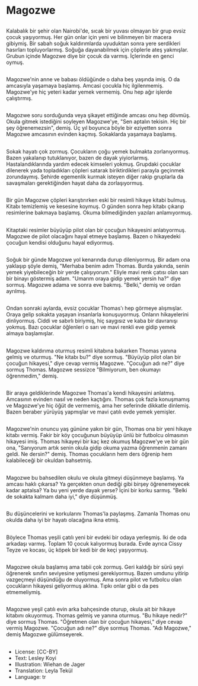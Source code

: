 # Magozwe

##
Kalabalık bir şehir olan Nairobi'de, sıcak bir yuvası olmayan bir grup evsiz çocuk yaşıyormuş. Her gün onlar için yeni ve bilinmeyen bir macera gibiymiş. Bir sabah soğuk kaldırımlarda uyuduktan sonra yere serdikleri hasırları topluyorlarmış. Soğuğa dayanabilmek için çöplerle ateş yakmışlar. Grubun içinde Magozwe diye bir çocuk da varmış. İçlerinde en genci oymuş.

##
Magozwe'nin anne ve babası öldüğünde o daha beş yaşında imiş. O da amcasıyla yaşamaya başlamış. Amcasi çocukla hiç ilgilenmemiş. Magozwe'ye hiç yeteri kadar yemek vermemiş. Onu hep ağır işlerde çalıştırmış.

##
Magozwe soru sorduğunda veya şikayet ettiğinde amcası onu hep dövmüş. Okula gitmek istediğini soyleyen Magozwe'ye, "Sen aptalın tekisin. Hiç bir şey öğrenemezsin", demiş. Üç yıl boyunca böyle bir eziyetten sonra Magozwe amcasının evinden kaçmış. Sokaklarda yaşamaya başlamış.

##
Sokak hayatı çok zormuş. Çocukların çoğu yemek bulmakta zorlanıyormuş. Bazen yakalanıp tutuklanıyor, bazen de dayak yiyiorlarmış. Hastalandıklarında yardım edecek kimseleri yokmuş. Grupdaki çocuklar dilenerek yada topladıkları çöpleri satarak biriktirdikleri parayla geçinmek zorundaymış. Şehirde egemenlik kurmak isteyen diğer rakip gruplarla da savaşmaları gerektiğinden hayat daha da zorlaşıyormuş.

##
Bir gün Magozwe çöpleri karıştırırken eski bir resimli hikaye kitabi bulmuş. Kitabı temizlemiş ve kesesine koymuş. O günden sonra hep kitabı çıkarıp resimlerine bakmaya başlamış. Okuma bilmediğinden yazıları anlamıyormuş.

##
Kitaptaki resimler büyüyüp pilot olan bir çocuğun hikayesini anlatıyormuş. Magozwe de pilot olacağını hayal etmeye başlamış. Bazen o hikayedeki çocuğun kendisi olduğunu hayal ediyormuş.

##
Soğuk bir günde Magozwe yol kenarında durup dileniyormuş. Bir adam ona yaklaşıp şöyle demiş, "Merhaba benim adım Thomas. Burda yakında, senin yemek yiyebileceğin bir yerde çalışıyorum." Eliyle mavi renk çatısı olan sarı bir binayı göstermiş adam. "Umarım oraya gidip yemek yersin ha?" diye sormuş. Magozwe adama ve sonra eve bakmış. "Belki," demiş ve ordan ayrılmış.

##
Ondan sonraki aylarda, evsiz çocuklar Thomas'ı hep görmeye alışmışlar. Oraya gelip sokakta yaşayan insanlarla konuşuyormuş. Onların hikayelerini dinliyormuş. Ciddi ve sabırlı biriymiş, hiç saygısız ve kaba bir davranışı yokmuş. Bazı çocuklar öğlenleri o sarı ve mavi renkli eve gidip yemek almaya başlamışlar.

##
Magozwe kaldırıma oturmuş resimli kitabına bakarken Thomas yanına gelmiş ve oturmuş. "Ne kitabı bu?" diye sormuş. "Büyüyüp pilot olan bir çocuğun hikayesi," diye cevap vermiş Magozwe. "Çocuğun adı ne?" diye sormuş Thomas. Magozwe sessizce "Bilmiyorum, ben okumayı öğrenmedim," demiş.

##
Bir araya geldiklerinde Magozwe Thomas'a kendi hikayesini anlatmış. Amcasının evinden nasıl ve neden kaçtığını. Thomas çok fazla konuşmamış ve Magozwe'ye hiç öğüt de vermemiş, ama her seferinde dikkatle dinlemiş. Bazen beraber yürüyüş yapmışlar ve mavi çatılı evde yemek yemişler.

##
Magozwe'nin onuncu yaş gününe yakın bir gün, Thomas ona bir yeni hikaye kitabı vermiş. Fakir bir köy çocuğunun büyüyüp ünlü bir futbolcu olmasının hikayesi imiş. Thomas hikayeyi bir kaç kez okumuş Magozwe'ye ve bir gün ona, "Sanıyorum artık senin okula gidip okuma yazma öğrenmenin zamanı geldi. Ne dersin?" demiş. Thomas çocukların hem ders öğrenip hem kalabileceği bir okuldan bahsetmiş.

##
Magozwe bu bahsedilen okulu ve okula gitmeyi düşünmeye başlamış. Ya amcası haklı çıkarsa? Ya gerçekten onun dediği gibi birşey öğrenemeyecek kadar aptalsa? Ya bu yeni yerde dayak yerse? İçini bir korku sarmış. "Belki de sokakta kalmam daha iyi," diye düşünmüş.

##
Bu düşüncelerini ve korkularını Thomas'la paylaşmış. Zamanla Thomas onu okulda daha iyi bir hayatı olacağına ikna etmiş.

##
Böylece Thomas yeşili çatılı yeni bir evdeki bir odaya yerleşmiş. Iki de oda arkadaşı varmış. Toplam 10 çocuk kalıyormuş burada. Evde ayrıca Cissy Teyze ve kocası, üç köpek bir kedi bir de keçi yaşıyormuş.

##
Magozwe okula başlamış ama tabii çok zormuş. Geri kaldığı bir sürü şeyi öğrenerek sınıfın seviyesine yetişmesi gerekiyormuş. Bazen umdunu yitirip vazgeçmeyi düşündüğu de oluyormuş. Ama sonra pilot ve futbolcu olan çocukların hikayesi geliyormuş aklına. Tıpkı onlar gibi o da pes etmemeliymiş.

##
Magozwe yeşil çatılı evin arka bahçesinde oturup, okula ait bir hikaye kitabını okuyormuş. Thomas gelmiş ve yanına oturmuş. "Bu hikaye nedir?" diye sormuş Thomas. "Öğretmen olan bir çocuğun hikayesi," diye cevap vermiş Magozwe. "Çocuğun adı ne?" diye sormuş Thomas. "Adı Magozwe," demiş Magozwe gülümseyerek.

##
* License: [CC-BY]
* Text: Lesley Koyi
* Illustration: Wiehan de Jager
* Translation: Leyla Tekül 
* Language: tr
